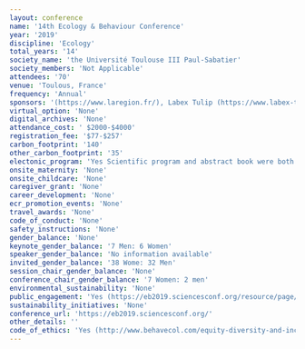 ```yaml
---
layout: conference 
name: '14th Ecology & Behaviour Conference'
year: '2019'
discipline: 'Ecology'
total_years: '14'
society_name: 'the Université Toulouse III Paul-Sabatier'
society_members: 'Not Applicable'
attendees: '70'
venue: 'Toulous, France'
frequency: 'Annual'
sponsors: '(https://www.laregion.fr/), Labex Tulip (https://www.labex-tulip.fr/). EDB, the Université Toulouse III Paul-Sabatier, ceba(http://www.labex-ceba.fr/), INP(http://www.inp-toulouse.fr/fr/index.html), SDU2E, ECOlab, AMIS, CRCA(http://crca.cbi-toulouse.fr/en/home/), CBI(http://cbi-toulouse.fr/fr/), SFECA(http://fr.sfeca.info/), Theoretical and Experimental Ecology Station (https://sete-moulis-cnrs.fr/en/), Dutscher (https://www.dutscher.com/), Sevab(https://ed-sevab.univ-toulouse.fr/as/ed/edsevab/entree.pl), Museum(https://www.museum.toulouse.fr/), sfe2(https://www.sfecologie.org/), INSA(http://www.insa-toulouse.fr/fr/index.html), CNRS(https://inee.cnrs.fr/fr/institut),Toulous Tourism(https://www.toulouse-tourisme.com/office-de-tourisme) @EcoBehav2019'
virtual_option: 'None'
digital_archives: 'None'
attendance_cost: ' $2000-$4000'
registration_fee: '$77-$257'
carbon_footprint: '140'
other_carbon_footprint: '35'
electonic_program: 'Yes Scientific program and abstract book were both online on conference website.'
onsite_maternity: 'None'
onsite_childcare: 'None'
caregiver_grant: 'None'
career_development: 'None'
ecr_promotion_events: 'None'
travel_awards: 'None'
code_of_conduct: 'None'
safety_instructions: 'None'
gender_balance: 'None'
keynote_gender_balance: '7 Men: 6 Women'
speaker_gender_balance: 'No information available'
invited_gender_balance: '38 Wome: 32 Men'
session_chair_gender_balance: 'None'
conference_chair_gender_balance: '7 Women: 2 men'
environmental_sustainability: 'None'
public_engagement: 'Yes (https://eb2019.sciencesconf.org/resource/page/id/9)'
sustainability_initiatives: 'None'
conference_url: 'https://eb2019.sciencesconf.org/'
other_details: ''
code_of_ethics: 'Yes (http://www.behavecol.com/equity-diversity-and-inclusion-policy)'
---
```

